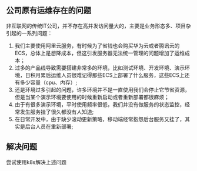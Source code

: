 公司原有运维存在的问题
-----
非互联网的传统IT公司，并不存在高并发访问量大的，主要是业务形态多、项目杂引起的一系列问题：

1. 我们主要使用阿里云服务，有时候为了省钱也会购买华为云或者腾讯云的ECS，总体上是想降成本，但这引发服务器无法统一管理的问题增加了运维成本；
2. 过多的产品线导致需要搭建非常多的环境，比如测试环境、开发环境、演示环境，日积月累后运维人员很难记得那些ECS上部署了什么服务，这些ECS上还有多少容量（cpu、内存）;
3. 还是环境过多引起的问题，许多环境并不是一直使用我们会停止它节省资源，但是当某个演示环境要使用的时候重新启动或者重新部署都很麻烦；
4. 由于有很多演示环境，平时使用频率很低，我们并没有做服务的状态监控，经常发生服务挂了很久都没有人知道;
5. 在日常开发中，由于缺少滚动更新策略，移动端经常抱怨后台服务又挂了，其实是后台人员在重新部署;


解决问题
-----
尝试使用k8s解决上述问题


